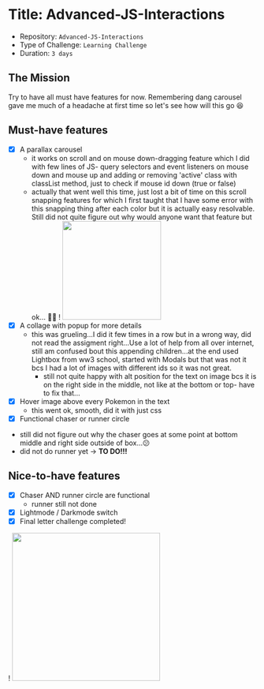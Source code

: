 # Title: Advanced-JS-Interactions

- Repository: `Advanced-JS-Interactions`
- Type of Challenge: `Learning Challenge`
- Duration: `3 days`


## The Mission
Try to have all must have features for now. Remembering dang carousel gave me much of a headache at first time so let's see how will this go 😆

## Must-have features
- [x] A parallax carousel
  * it works on scroll and on mouse down-dragging feature which I did with few lines of JS-
    query selectors and event listeners on mouse down and mouse up and adding or removing 'active' class with classList method, just to check if mouse id down (true or false)
  * actually that went well this time, just lost a bit of time on this scroll snapping features for which I first taught that I have some error
    with this snapping thing after each color but it is actually easy resolvable. Still did not quite figure out why would anyone want that feature but ok... 🤷‍♀
    ! <img src="https://media.giphy.com/media/BmKLItgwfoHbcvVf8n/giphy.gif" width="200" height="200">
- [x] A collage with popup for more details
  * this was grueling...I did it few times in a row but in a wrong way, did not read the assigment right...Use a lot of help from all over internet,
  still am confused bout this appending children...at the end used Lightbox from ww3 school, started with Modals but that was not it bcs I had a lot of images with
    different ids so it was not great.
    * still not quite happy with alt position for the text on image bcs it is on the right side in the middle, not like at the bottom or top- have to fix that...
- [x] Hover image above every Pokemon in the text
  * this went ok, smooth, did it with just css
- [x] Functional chaser or runner circle
* still did not figure out why the chaser goes at some point at bottom middle and right side outside of box...😕
* did not do runner yet -> **TO DO!!!**

## Nice-to-have features
- [x] Chaser AND runner circle are functional
  * runner still not done
- [x] Lightmode / Darkmode switch
- [x] Final letter challenge completed!

! <img src="https://media.giphy.com/media/l378c85KbzBnSDWW4/giphy.gif" width="300" height="300">

